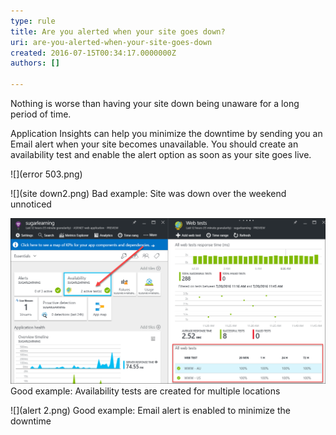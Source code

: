 ```yaml
---
type: rule
title: Are you alerted when your site goes down?
uri: are-you-alerted-when-your-site-goes-down
created: 2016-07-15T00:34:17.0000000Z
authors: []

---
```


Nothing is worse than having your site down being unaware for a long period of time.
 
Application Insights can help you minimize the downtime by sending you an Email alert when your site becomes unavailable. You should create an availability test and enable the alert option as soon as your site goes live.

![](error 503.png)

![](site down2.png)
Bad example: Site was down over the weekend unnoticed


![](test.png)
 Good example: Availability tests are created for multiple locations



![](alert 2.png)
 Good example: Email alert is enabled to minimize the downtime
